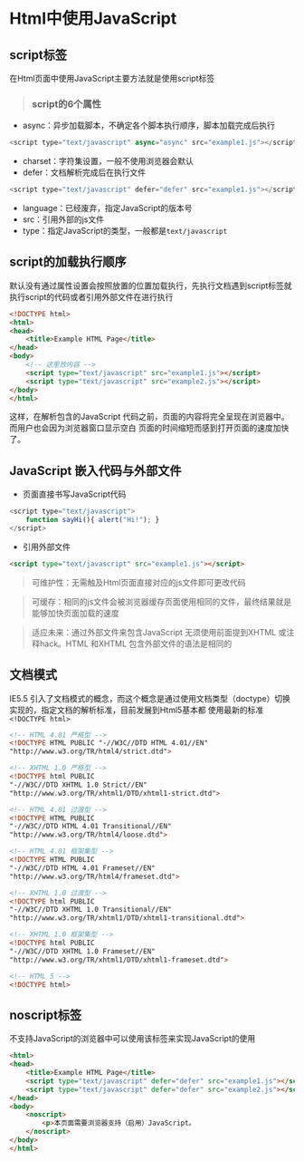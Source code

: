 ﻿# Html中使用JavaScript
## script标签
在Html页面中使用JavaScript主要方法就是使用script标签
> ### script的6个属性
- async：异步加载脚本，不确定各个脚本执行顺序，脚本加载完成后执行
``` JavaScript
<script type="text/javascript" async="async" src="example1.js"></script>
```
- charset：字符集设置，一般不使用浏览器会默认
- defer：文档解析完成后在执行文件
``` JavaScript
<script type="text/javascript" defer="defer" src="example1.js"></script>
```
- language：已经废弃，指定JavaScript的版本号
- src：引用外部的js文件
- type：指定JavaScript的类型，一般都是`text/javascript`
## script的加载执行顺序
默认没有通过属性设置会按照放置的位置加载执行，先执行文档遇到script标签就执行script的代码或者引用外部文件在进行执行
``` Html
<!DOCTYPE html>
<html>
<head>
    <title>Example HTML Page</title>
</head>
<body>
    <!-- 这里放内容 -->
    <script type="text/javascript" src="example1.js"></script>
    <script type="text/javascript" src="example2.js"></script>
</body>
</html>
```
这样，在解析包含的JavaScript 代码之前，页面的内容将完全呈现在浏览器中。而用户也会因为浏览器窗口显示空白
页面的时间缩短而感到打开页面的速度加快了。
## JavaScript 嵌入代码与外部文件
- 页面直接书写JavaScript代码
```JavaScript
<script type="text/javascript">
    function sayHi(){ alert("Hi!"); }
</script>
```
- 引用外部文件
```Html
<script type="text/javascript" src="example1.js"></script>
```
>可维护性：无需触及Html页面直接对应的js文件即可更改代码

>可缓存：相同的js文件会被浏览器缓存页面使用相同的文件，最终结果就是能够加快页面加载的速度

>适应未来：通过外部文件来包含JavaScript 无须使用前面提到XHTML 或注释hack。HTML 和XHTML 包含外部文件的语法是相同的

## 文档模式
IE5.5 引入了文档模式的概念，而这个概念是通过使用文档类型（doctype）切换实现的，指定文档的解析标准，目前发展到Html5基本都
使用最新的标准`<!DOCTYPE html>`
``` Html
<!-- HTML 4.01 严格型 -->
<!DOCTYPE HTML PUBLIC "-//W3C//DTD HTML 4.01//EN"
"http://www.w3.org/TR/html4/strict.dtd">

<!-- XHTML 1.0 严格型 -->
<!DOCTYPE html PUBLIC
"-//W3C//DTD XHTML 1.0 Strict//EN"
"http://www.w3.org/TR/xhtml1/DTD/xhtml1-strict.dtd">

<!-- HTML 4.01 过渡型 -->
<!DOCTYPE HTML PUBLIC
"-//W3C//DTD HTML 4.01 Transitional//EN"
"http://www.w3.org/TR/html4/loose.dtd">

<!-- HTML 4.01 框架集型 -->
<!DOCTYPE HTML PUBLIC
"-//W3C//DTD HTML 4.01 Frameset//EN"
"http://www.w3.org/TR/html4/frameset.dtd">

<!-- XHTML 1.0 过渡型 -->
<!DOCTYPE html PUBLIC
"-//W3C//DTD XHTML 1.0 Transitional//EN"
"http://www.w3.org/TR/xhtml1/DTD/xhtml1-transitional.dtd">

<!-- XHTML 1.0 框架集型 -->
<!DOCTYPE html PUBLIC
"-//W3C//DTD XHTML 1.0 Frameset//EN"
"http://www.w3.org/TR/xhtml1/DTD/xhtml1-frameset.dtd">

<!-- HTML 5 -->
<!DOCTYPE html>
```
## noscript标签
不支持JavaScript的浏览器中可以使用该标签来实现JavaScript的使用
``` Html
<html>
<head>
    <title>Example HTML Page</title>
    <script type="text/javascript" defer="defer" src="example1.js"></script>
    <script type="text/javascript" defer="defer" src="example2.js"></script>
</head>
<body>
    <noscript>
        <p>本页面需要浏览器支持（启用）JavaScript。
    </noscript>
</body>
</html>
```